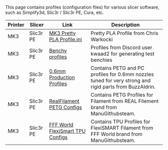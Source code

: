 This page contains profiles (configuration files) for various slicer software, such as Simplify3d, Slic3r / Slic3r PE, Cura, etc.

| Printer | Slicer    | Link                                                                                                                      | Description                                                    |
|---------|-----------|---------------------------------------------------------------------------------------------------------------------------|----------------------------------------------------------------|
| MK3     | Slic3r PE | [MK3 Pretty PLA Profile.ini](https://www.facebook.com/groups/Prusai3users/937992506385231/)                               | Pretty PLA Profile from Chris Warkocki                         |
| MK3     | Slic3r PE | [Benchy profiles](https://github.com/PrusaOwners/test-tools-and-objects/tree/master/tools/slicers/Slic3rPE/kwaad2/Benchy) | Profiles from Discord user kwaad2 for generating test benchies |
| MK3     | Slic3r PE | [0.6mm Production Profiles](files/BuzzAldrin_06mm_PETG_Config_Bundle.ini) | Contains PETG and PC profiles for 0.6mm nozzles tuned for very strong and rigid parts from BuzzAldrin. |
| MK3     | Slic3r PE | [RealFilament PETG Configs](https://github.com/ManuGithubSteam/RealFilamentSlic3rSettings) | Contains PETG Profiles for Filament from REAL Filement brand from ManuGithubsteam. |
| MK3     | Slic3r PE | [FFF World FlexiSmart TPU Configs](https://github.com/ManuGithubSteam/RealFilamentSlic3rSettings) | Contains TPU Profiles for FlexiSMART Filament from FFF World brand from ManuGithubsteam. |

